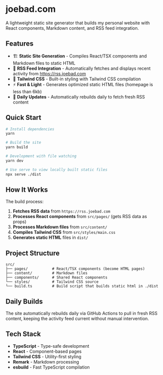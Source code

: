 # joebad.com

A lightweight static site generator that builds my personal website with React components, Markdown content, and RSS feed integration.

## Features

- 🏗️ **Static Site Generation** - Compiles React/TSX components and Markdown files to static HTML
- 📡 **RSS Feed Integration** - Automatically fetches and displays recent activity from https://rss.joebad.com
- 🎨 **Tailwind CSS** - Built-in styling with Tailwind CSS compilation
- ⚡ **Fast & Light** - Generates optimized static HTML files (homepage is less than 6kb)
- 🔄 **Daily Updates** - Automatically rebuilds daily to fetch fresh RSS content

## Quick Start

```bash
# Install dependencies
yarn

# Build the site
yarn build

# Development with file watching
yarn dev

# Use serve to view locally built static files
npx serve ./dist
```

## How It Works

The build process:

1. **Fetches RSS data** from `https://rss.joebad.com`
2. **Processes React components** from `src/pages/` (gets RSS data as props)
3. **Processes Markdown files** from `src/content/`
4. **Compiles Tailwind CSS** from `src/styles/main.css`
5. **Generates static HTML** files in `dist/`

## Project Structure

```
src/
├── pages/           # React/TSX components (become HTML pages)
├── content/         # Markdown files
├── components/      # Shared React components
└── styles/          # Tailwind CSS source
└── build.ts         # Build script that builds static html in ./dist
```

## Daily Builds

The site automatically rebuilds daily via GitHub Actions to pull in fresh RSS content, keeping the activity feed current without manual intervention.

## Tech Stack

- **TypeScript** - Type-safe development
- **React** - Component-based pages
- **Tailwind CSS** - Utility-first styling
- **Remark** - Markdown processing
- **esbuild** - Fast TypeScript compilation
